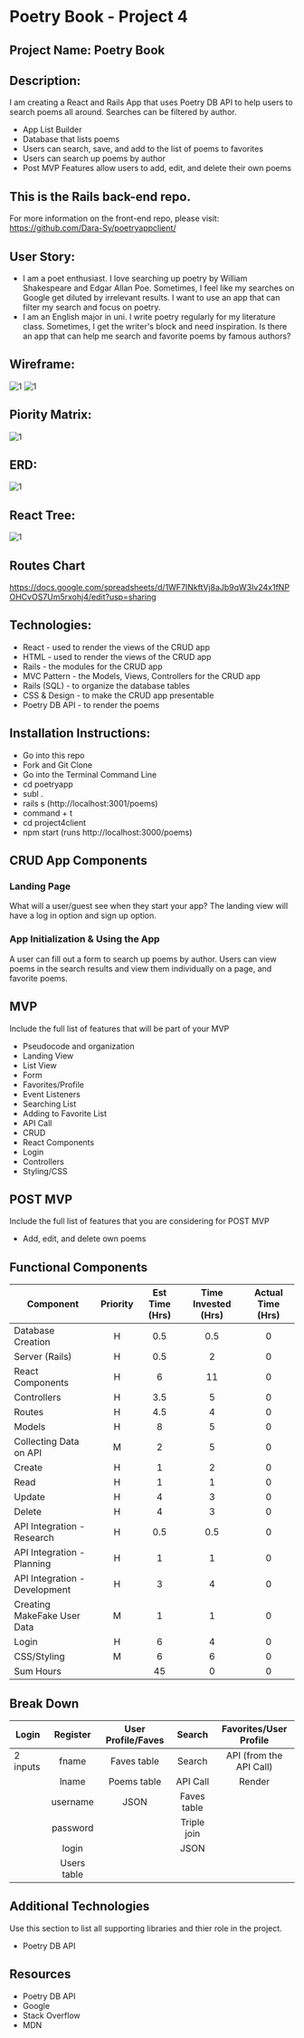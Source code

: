 # Poetry Book - Project 4 

## Project Name: Poetry Book

## Description: 

I am creating a React and Rails App that uses Poetry DB API to help users to search poems all around. Searches can be filtered by author.

- App List Builder
- Database that lists poems 
- Users can search, save, and add to the list of poems to favorites
- Users can search up poems by author
- Post MVP Features allow users to add, edit, and delete their own poems

## This is the Rails back-end repo. 
For more information on the front-end repo, please visit: https://github.com/Dara-Sy/poetryappclient/

## User Story: 
- I am a poet enthusiast. I love searching up poetry by William Shakespeare and Edgar Allan Poe. Sometimes, I feel like my searches on Google get diluted by irrelevant results. I want to use an app that can filter my search and focus on poetry.
- I am an English major in uni. I write poetry regularly for my literature class. Sometimes, I get the writer's block and need inspiration. Is there an app that can help me search and favorite poems by famous authors?

## Wireframe:

![1](https://github.com/Dara-Sy/poetryapp/blob/master/attachments%20(1)/IMG_0189.jpg)
![1](https://github.com/Dara-Sy/poetryapp/blob/master/attachments%20(1)/IMG_0190.jpg)


## Piority Matrix:

![1](https://github.com/Dara-Sy/poetryapp/blob/master/attachments%20(1)/IMG_0191.jpg)

## ERD:

![1](https://github.com/Dara-Sy/poetryapp/blob/master/attachments%20(1)/IMG_0197.jpg)


## React Tree: 

![1](https://github.com/Dara-Sy/poetryapp/blob/master/attachments%20(1)/IMG_0194.jpg)

## Routes Chart

https://docs.google.com/spreadsheets/d/1WF7INkftVj8aJb9qW3Iv24x1fNPOHCvOS7Um5rxohj4/edit?usp=sharing


## Technologies: 
- React - used to render the views of the CRUD app
- HTML - used to render the views of the CRUD app
- Rails - the modules for the CRUD app 
- MVC Pattern - the Models, Views, Controllers for the CRUD app 
- Rails (SQL) - to organize the database tables 
- CSS & Design - to make the CRUD app presentable 
- Poetry DB API - to render the poems

## Installation Instructions: 
- Go into this repo
- Fork and Git Clone
- Go into the Terminal Command Line
- cd poetryapp
- subl . 
- rails s (http://localhost:3001/poems)
- command + t 
- cd project4client
- npm start (runs http://localhost:3000/poems)



## CRUD App Components

### Landing Page
What will a user/guest see when they start your app?
The landing view will have a log in option and sign up option. 

###  App Initialization & Using the App
A user can fill out a form to search up poems by author. Users can view poems in the search results and view them individually on a page, and favorite poems. 


## MVP 

Include the full list of features that will be part of your MVP 
- Pseudocode and organization
- Landing View
- List View
- Form
- Favorites/Profile
- Event Listeners
- Searching List
- Adding to Favorite List
- API Call
- CRUD 
- React Components 
- Login
- Controllers
- Styling/CSS



## POST MVP

Include the full list of features that you are considering for POST MVP
- Add, edit, and delete own poems


## Functional Components
|   Component   |   Priority    |   Est Time (Hrs)  |   Time Invested (Hrs) |   Actual Time (Hrs)   |
|   --- |   :---:   |   :---:   |   :---:   |   :---:   |
|   Database Creation   |   H   |   0.5   |   0.5   |   0  |
|   Server (Rails)   |   H   |   0.5   |   2   |   0 |
|   React Components   |   H   |   6   |   11   |   0 |
|   Controllers   |   H   |   3.5   |   5   |   0 |
|   Routes   |   H   |   4.5   |   4   |   0 |
|   Models   |   H   |   8   |   5   |   0 |
|   Collecting Data on API   |   M   |   2   |   5    |   0    |
|   Create   |   H   |   1 |   2 |   0 |
|   Read   |   H   |   1   |   1    |    0   |
|   Update  |   H   |   4   |   3    |   0    |
|   Delete    |   H   |   4   |   3    |   0   |
|   API Integration - Research    |   H   |   0.5   |   0.5    |   0     |
|   API Integration - Planning    |   H   |   1 |   1    |   0    |
|   API Integration - Development |   H  |   3 |   4    |   0    |
|   Creating MakeFake User Data    |   M   |   1   |   1    |   0    |
|   Login   |   H   |   6   |   4   |   0 |
|   CSS/Styling   |   M   |   6   |   6   |   0 |
|   Sum Hours   |       |   45    |   0   |   0 |





## Break Down
|   Login   |   Register    |   User Profile/Faves  |   Search |   Favorites/User Profile   |
|   --- |   :---:   |   :---:   |   :---:   |   :---:   |
|   2 inputs   |   fname   |   Faves table   |   Search   |   API (from the API Call)  |
|       |   lname   |   Poems table |   API Call |   Render  |
|       |   username   |   JSON |   Faves table |     |
|       |   password   |    |   Triple join |     |
|       |   login   |       |   JSON   |     |
|       |   Users table   |      |       |     |






## Additional Technologies
 Use this section to list all supporting libraries and thier role in the project. 
 - Poetry DB API

## Resources

- Poetry DB API
- Google
- Stack Overflow 
- MDN 


